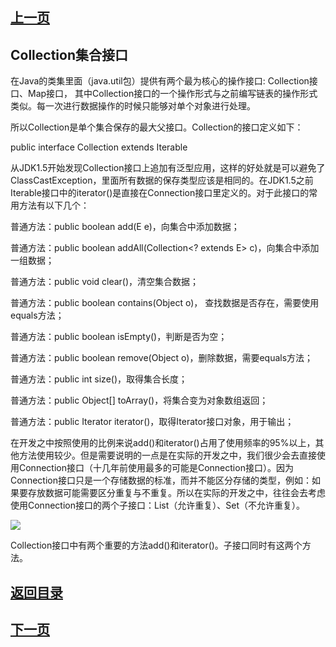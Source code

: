 ## [上一页](course128)
##  Collection集合接口

在Java的类集里面（java.util包）提供有两个最为核心的操作接口: Collection接口、Map接口，	其中Collection接口的一个操作形式与之前编写链表的操作形式类似。每一次进行数据操作的时候只能够对单个对象进行处理。

所以Collection是单个集合保存的最大父接口。Collection的接口定义如下：


public interface Collection<E>
extends Iterable<E>

从JDK1.5开始发现Collection接口上追加有泛型应用，这样的好处就是可以避免了ClassCastException，里面所有数据的保存类型应该是相同的。在JDK1.5之前Iterable接口中的iterator()是直接在Connection接口里定义的。对于此接口的常用方法有以下几个：

普通方法：public boolean add(E e)，向集合中添加数据；

普通方法：public boolean addAll(Collection<? extends E> c)，向集合中添加一组数据；

普通方法：public void clear()，清空集合数据；

普通方法：public boolean contains(Object o)， 查找数据是否存在，需要使用equals方法；

普通方法：public boolean isEmpty()，判断是否为空；

普通方法：public boolean remove(Object o)，删除数据，需要equals方法；

普通方法：public int size()，取得集合长度；

普通方法：public Object[] toArray()，将集合变为对象数组返回；

普通方法：public Iterator<E> iterator()，取得Iterator接口对象，用于输出；

在开发之中按照使用的比例来说add()和iterator()占用了使用频率的95%以上，其他方法使用较少。但是需要说明的一点是在实际的开发之中，我们很少会去直接使用Connection接口（十几年前使用最多的可能是Connection接口）。因为Connection接口只是一个存储数据的标准，而并不能区分存储的类型，例如：如果要存放数据可能需要区分重复与不重复。所以在实际的开发之中，往往会去考虑使用Connection接口的两个子接口：List（允许重复）、Set（不允许重复）。

![](https://s1.ax1x.com/2018/02/13/9YSdEj.png)

Collection接口中有两个重要的方法add()和iterator()。子接口同时有这两个方法。


## [返回目录](https://wuchengcheng110120.github.io/aliyunjava3/list)
## [下一页](course130)
